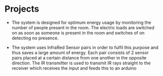 # Projects
- The system is designed for optimum energy usage by monitoring the number of people present in the room. The electric loads are switched on as soon as someone is present in the room and switches of on detecting no presence.


- The system uses InfraRed Sensor pairs in order to fulfil this purpose and thus saves a large amount of energy. Each pair consists of 2 sensor pairs placed at a certain distance from one another in the opposite direction. The IR transmitter is used to transmit IR rays straight to the receiver which receives the input and feeds this to an arduino
